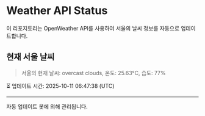
# Weather API Status

이 리포지토리는 OpenWeather API를 사용하여 서울의 날씨 정보를 자동으로 업데이트합니다.

## 현재 서울 날씨
> 서울의 현재 날씨: overcast clouds, 온도: 25.63°C, 습도: 77%

⏳ 업데이트 시간: 2025-10-11 06:47:38 (UTC)

---
자동 업데이트 봇에 의해 관리됩니다.
